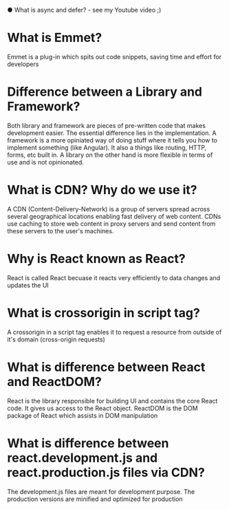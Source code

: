 ● What is async and defer? - see my Youtube video ;)

# What is Emmet?

Emmet is a plug-in which spits out code snippets, saving time and effort for developers

# Difference between a Library and Framework?

Both library and framework are pieces of pre-written code that makes development easier. The essential difference lies in the
implementation. A framework is a more opiniated way of doing stuff where it tells you how to implement something (like Angular). It also a things like routing, HTTP, forms, etc built in. A library on the other hand is more flexible in terms of use and is not
opinionated.

# What is CDN? Why do we use it?

A CDN (Content-Delivery-Network) is a group of servers spread across several geographical locations enabling fast delivery of web content. CDNs use caching to store web content in proxy servers and send content from these servers to the user's machines.

# Why is React known as React?

React is called React becuase it reacts very efficiently to data changes and updates the UI

# What is crossorigin in script tag?

A crossorigin in a script tag enables it to request a resource from outside of it's domain (cross-origin requests)

# What is difference between React and ReactDOM?

React is the library responsible for building UI and contains the core React code. It gives us access to the React object. ReactDOM is the DOM package of React which assists in DOM manipulation

# What is difference between react.development.js and react.production.js files via CDN?

The development.js files are meant for development purpose. The production versions are minified and optimized for production
